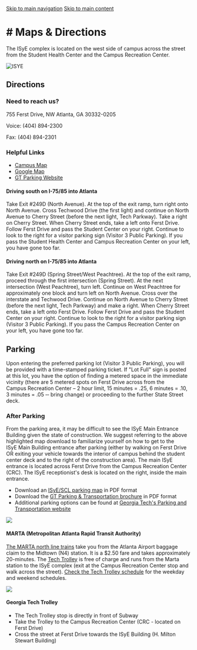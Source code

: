 [Skip to main navigation](https://www.isye.gatech.edu/about/maps-directions#main-navigation) [Skip to main content](https://www.isye.gatech.edu/about/maps-directions#main-content)

# \# Maps & Directions

The ISyE complex is located on the west side of campus across the street from the Student Health Center and the Campus Recreation Center.

![ISYE](https://www.isye.gatech.edu/sites/default/files/2022-10/1_0.jpg)

## **Directions**

### Need to reach us?

755 Ferst Drive, NW Atlanta, GA 30332-0205

Voice: (404) 894-2300

Fax: (404) 894-2301

### Helpful Links

- [Campus Map](https://map.gatech.edu/?id=82#!ct/56246,52970,51169,50361,15646 "(opens in a new window)")
- [Google Map](https://www.google.com/maps/place/ISyE+Annex/@33.7770547,-84.4037818,17z/data=!4m6!1m3!3m2!1s0x88f5048aebc34fe3:0xb52ad03e3ad8c50f!2sGeorgia+Institute+of+Technology!3m1!1s0x0000000000000000:0x9376ba547165092e "(opens in a new window)")
- [GT Parking Website](https://pts.gatech.edu/ "(opens in a new window)")

#### Driving south on I-75/85 into Atlanta

Take Exit #249D (North Avenue). At the top of the exit ramp, turn right onto North Avenue. Cross Techwood Drive (the first light) and continue on North Avenue to Cherry Street (before the next light, Tech Parkway). Take a right on Cherry Street. When Cherry Street ends, take a left onto Ferst Drive. Follow Ferst Drive and pass the Student Center on your right. Continue to look to the right for a visitor parking sign (Visitor 3 Public Parking). If you pass the Student Health Center and Campus Recreation Center on your left, you have gone too far.

#### Driving north on I-75/85 into Atlanta

Take Exit #249D (Spring Street/West Peachtree). At the top of the exit ramp, proceed through the first intersection (Spring Street). At the next intersection (West Peachtree), turn left. Continue on West Peachtree for approximately one block and turn left on North Avenue. Cross over the interstate and Techwood Drive. Continue on North Avenue to Cherry Street (before the next light, Tech Parkway) and make a right. When Cherry Street ends, take a left onto Ferst Drive. Follow Ferst Drive and pass the Student Center on your right. Continue to look to the right for a visitor parking sign (Visitor 3 Public Parking). If you pass the Campus Recreation Center on your left, you have gone too far.

## **Parking**

Upon entering the preferred parking lot (Visitor 3 Public Parking), you will be provided with a time-stamped parking ticket. If "Lot Full" sign is posted at this lot, you have the option of finding a metered space in the immediate vicinity (there are 5 metered spots on Ferst Drive across from the Campus Recreation Center – 2 hour limit, 15 minutes = .25, 6 minutes = .10, 3 minutes = .05 ‐‐ bring change) or proceeding to the further State Street deck.

### After Parking

From the parking area, it may be difficult to see the ISyE Main Entrance Building given the state of construction. We suggest referring to the above highlighted map download to familiarize yourself on how to get to the ISyE Main Building entrance after parking (either by walking on Ferst Drive OR exiting your vehicle towards the interior of campus behind the student center deck and to the right of the construction area). The main ISyE entrance is located across Ferst Drive from the Campus Recreation Center (CRC). The ISyE receptionist's desk is located on the right, inside the main entrance.

- Download an [ISyE/SCL parking map](https://www.scl.gatech.edu/sites/default/files/maps/ISyE-SCL_ParkingMap.pdf "(opens in a new window)") in PDF format
- Download the [GT Parking & Transportation brochure](https://www.scl.gatech.edu/sites/default/files/maps/GTPTS2014-15_brochure.pdf "(opens in a new window)") in PDF format
- Additional parking options can be found at [Georgia Tech's Parking and Transportation website](https://pts.gatech.edu/ "(opens in a new window)")

![](https://www.isye.gatech.edu/sites/default/files/styles/gtcoe_card/public/card/2022/10/marta-whats-new-header.jpeg?itok=c0CWubcC)

#### MARTA (Metropolitan Atlanta Rapid Transit Authority)

[The MARTA north line trains](https://www.itsmarta.com/ "(opens in a new window)") take you from the Atlanta Airport baggage claim to the Midtown (N4) station. It is a $2.50 fare and takes approximately 20-minutes. The [Tech Trolley](https://pts.gatech.edu/subsite2/Pages/Tech%20Trolley%20and%20Midnight%20Rambler.aspx "(opens in a new window)") is free of charge and runs from the Marta station to the ISyE complex (exit at the Campus Recreation Center stop and walk across the street). [Check the Tech Trolley schedule](https://pts.gatech.edu/bus001 "(opens in a new window)") for the weekday and weekend schedules.

![](https://www.isye.gatech.edu/sites/default/files/styles/gtcoe_card/public/card/2022/10/15C6111-P1-043.jpg?itok=PxVLBcji)

#### Georgia Tech Trolley

- The Tech Trolley stop is directly in front of Subway
- Take the Trolley to the Campus Recreation Center (CRC - located on Ferst Drive)
- Cross the street at Ferst Drive towards the ISyE Building (H. Milton Stewart Building)